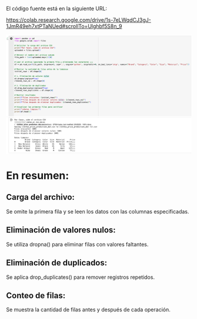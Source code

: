El código fuente está en la siguiente URL:

https://colab.research.google.com/drive/1s-7eLWqdCJ3gJ-1JmR49eh7xtPTaNUed#scrollTo=Ulghbf5S8n_9

![code](store-cleaning-data-code.png)
![result](store-cleaning-data-result.png)

# En resumen:

## Carga del archivo: 
Se omite la primera fila y se leen los datos con las columnas especificadas.

## Eliminación de valores nulos: 
Se utiliza dropna() para eliminar filas con valores faltantes.

## Eliminación de duplicados: 
Se aplica drop_duplicates() para remover registros repetidos.

## Conteo de filas: 
Se muestra la cantidad de filas antes y después de cada operación.
